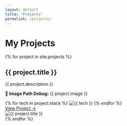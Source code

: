 ```yaml
---
layout: default
title: "Projects"
permalink: /projects/
---
```


<h1>My Projects</h1>

<div class="projects-grid">
  {% for project in site.projects %}
    <div class="project-card">
      <div class="project-info">
        <h2>{{ project.title }}</h2>
        <p>{{ project.description }}</p>
        <p><strong>📂 Image Path Debug:</strong> {{ project.image }}</p> <!-- Debugging -->
        <div class="project-stack">
          {% for tech in project.stack %}
            <img src="/assets/icons/{{ tech }}.png" alt="{{ tech }}" class="stack-icon">
          {% endfor %}
        </div>
        <a href="{{ project.url }}" class="project-link">View Project →</a>
      </div>
      <div class="project-image-container">
        <img src="{{ project.image }}" alt="{{ project.title }}" class="project-image">
      </div>
    </div>
  {% endfor %}
</div>
